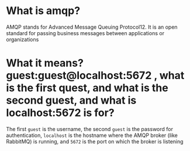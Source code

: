 # What is amqp?
AMQP stands for Advanced Message Queuing Protocol12. It is an open standard for passing business messages between applications or organizations
# What it means? guest:guest@localhost:5672 , what is the first quest, and what is the second guest, and what is localhost:5672 is for?
The first `guest` is the username, the second `guest` is the password for authentication, `localhost` is the hostname where the AMQP broker (like RabbitMQ) is running, and `5672` is the port on which the broker is listening
